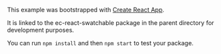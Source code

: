 This example was bootstrapped with [Create React App](https://github.com/facebook/create-react-app).

It is linked to the ec-react-swatchable package in the parent directory for development purposes.

You can run `npm install` and then `npm start` to test your package.
